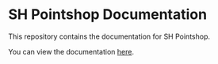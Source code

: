 # SH Pointshop Documentation

This repository contains the documentation for SH Pointshop.

You can view the documentation [here](https://github.com/Shendow/SH-Pointshop-Docs/wiki).
